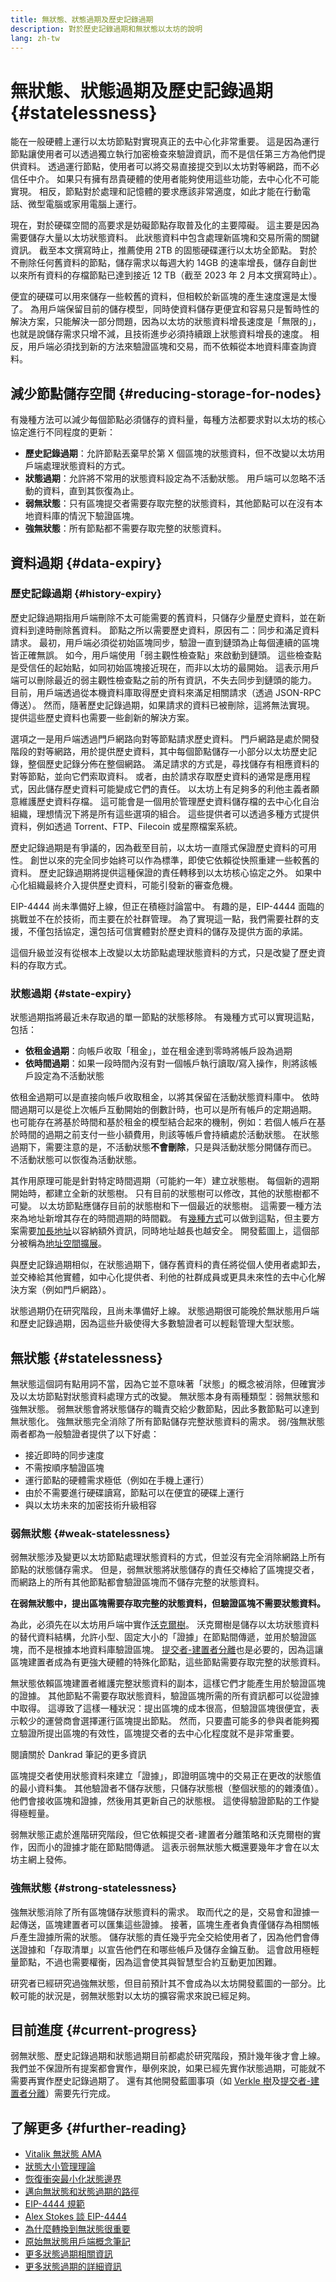 ```yaml
---
title: 無狀態、狀態過期及歷史記錄過期
description: 對於歷史記錄過期和無狀態以太坊的說明
lang: zh-tw
---
```


# 無狀態、狀態過期及歷史記錄過期 {#statelessness}

能在一般硬體上運行以太坊節點對實現真正的去中心化非常重要。 這是因為運行節點讓使用者可以透過獨立執行加密檢查來驗證資訊，而不是信任第三方為他們提供資料。 透過運行節點，使用者可以將交易直接提交到以太坊對等網路，而不必信任中介。 如果只有擁有昂貴硬體的使用者能夠使用這些功能，去中心化不可能實現。 相反，節點對於處理和記憶體的要求應該非常適度，如此才能在行動電話、微型電腦或家用電腦上運行。

現在，對於硬碟空間的高要求是妨礙節點存取普及化的主要障礙。 這主要是因為需要儲存大量以太坊狀態資料。 此狀態資料中包含處理新區塊和交易所需的關鍵資訊。 截至本文撰寫時止，推薦使用 2TB 的固態硬碟運行以太坊全節點。 對於不刪除任何舊資料的節點，儲存需求以每週大約 14GB 的速率增長，儲存自創世以來所有資料的存檔節點已達到接近 12 TB（截至 2023 年 2 月本文撰寫時止）。

便宜的硬碟可以用來儲存一些較舊的資料，但相較於新區塊的產生速度還是太慢了。 為用戶端保留目前的儲存模型，同時使資料儲存更便宜和容易只是暫時性的解決方案，只能解決一部分問題，因為以太坊的狀態資料增長速度是「無限的」，也就是說儲存需求只增不減，且技術進步必須持續跟上狀態資料增長的速度。 相反，用戶端必須找到新的方法來驗證區塊和交易，而不依賴從本地資料庫查詢資料。

## 減少節點儲存空間 {#reducing-storage-for-nodes}

有幾種方法可以減少每個節點必須儲存的資料量，每種方法都要求對以太坊的核心協定進行不同程度的更新：

- **歷史記錄過期**：允許節點丟棄早於第 X 個區塊的狀態資料，但不改變以太坊用戶端處理狀態資料的方式。
- **狀態過期**：允許將不常用的狀態資料設定為不活動狀態。 用戶端可以忽略不活動的資料，直到其恢復為止。
- **弱無狀態**：只有區塊提交者需要存取完整的狀態資料，其他節點可以在沒有本地資料庫的情況下驗證區塊。
- **強無狀態**：所有節點都不需要存取完整的狀態資料。

## 資料過期 {#data-expiry}

### 歷史記錄過期 {#history-expiry}

歷史記錄過期指用戶端刪除不太可能需要的舊資料，只儲存少量歷史資料，並在新資料到達時刪除舊資料。 節點之所以需要歷史資料，原因有二：同步和滿足資料請求。 最初，用戶端必須從初始區塊同步，驗證一直到鏈頭為止每個連續的區塊皆正確無誤。 如今，用戶端使用「弱主觀性檢查點」來啟動到鏈頭。 這些檢查點是受信任的起始點，如同初始區塊接近現在，而非以太坊的最開始。 這表示用戶端可以刪除最近的弱主觀性檢查點之前的所有資訊，不失去同步到鏈頭的能力。 目前，用戶端透過從本機資料庫取得歷史資料來滿足相關請求（透過 JSON-RPC 傳送）。 然而，隨著歷史記錄過期，如果請求的資料已被刪除，這將無法實現。 提供這些歷史資料也需要一些創新的解決方案。

選項之一是用戶端透過門戶網路向對等節點請求歷史資料。 門戶網路是處於開發階段的對等網路，用於提供歷史資料，其中每個節點儲存一小部分以太坊歷史記錄，整個歷史記錄分佈在整個網路。 滿足請求的方式是，尋找儲存有相應資料的對等節點，並向它們索取資料。 或者，由於請求存取歷史資料的通常是應用程式，因此儲存歷史資料可能變成它們的責任。 以太坊上有足夠多的利他主義者願意維護歷史資料存檔。 這可能會是一個用於管理歷史資料儲存檔的去中心化自治組織，理想情況下將是所有這些選項的組合。 這些提供者可以透過多種方式提供資料，例如透過 Torrent、FTP、Filecoin 或星際檔案系統。

歷史記錄過期是有爭議的，因為截至目前，以太坊一直隱式保證歷史資料的可用性。 創世以來的完全同步始終可以作為標準，即使它依賴從快照重建一些較舊的資料。 歷史記錄過期將提供這種保證的責任轉移到以太坊核心協定之外。 如果中心化組織最終介入提供歷史資料，可能引發新的審查危機。

EIP-4444 尚未準備好上線，但正在積極討論當中。 有趣的是，EIP-4444 面臨的挑戰並不在於技術，而主要在於社群管理。 為了實現這一點，我們需要社群的支援，不僅包括協定，還包括可信實體對於歷史資料的儲存及提供方面的承諾。

這個升級並沒有從根本上改變以太坊節點處理狀態資料的方式，只是改變了歷史資料的存取方式。

### 狀態過期 {#state-expiry}

狀態過期指將最近未存取過的單一節點的狀態移除。 有幾種方式可以實現這點，包括：

- **依租金過期**：向帳戶收取「租金」，並在租金達到零時將帳戶設為過期
- **依時間過期**：如果一段時間內沒有對一個帳戶執行讀取/寫入操作，則將該帳戶設定為不活動狀態

依租金過期可以是直接向帳戶收取租金，以將其保留在活動狀態資料庫中。 依時間過期可以是從上次帳戶互動開始的倒數計時，也可以是所有帳戶的定期過期。 也可能存在將基於時間和基於租金的模型結合起來的機制，例如：若個人帳戶在基於時間的過期之前支付一些小額費用，則該等帳戶會持續處於活動狀態。 在狀態過期下，需要注意的是，不活動狀態**不會刪除**，只是與活動狀態分開儲存而已。 不活動狀態可以恢復為活動狀態。

其作用原理可能是針對特定時間週期（可能約一年）建立狀態樹。 每個新的週期開始時，都建立全新的狀態樹。 只有目前的狀態樹可以修改，其他的狀態樹都不可變。 以太坊節點應儲存目前的狀態樹和下一個最近的狀態樹。 這需要一種方法來為地址新增其存在的時間週期的時間戳。 有[幾種方式](https://Nephele-magicians.org/t/types-of-resurrection-metadata-in-state-expiry/6607)可以做到這點，但主要方案需要[加長地址](https://Nephele-magicians.org/t/increasing-address-size-from-20-to-32-bytes/5485)以容納額外資訊，同時地址越長也越安全。 開發藍圖上，這個部分被稱為[地址空間擴展](https://Nephele-magicians.org/t/increasing-address-size-from-20-to-32-bytes/5485)。

與歷史記錄過期相似，在狀態過期下，儲存舊資料的責任將從個人使用者處卸去，並交棒給其他實體，如中心化提供者、利他的社群成員或更具未來性的去中心化解決方案（例如門戶網路）。

狀態過期仍在研究階段，且尚未準備好上線。 狀態過期很可能晚於無狀態用戶端和歷史記錄過期，因為這些升級使得大多數驗證者可以輕鬆管理大型狀態。

## 無狀態 {#statelessness}

無狀態這個詞有點用詞不當，因為它並不意味著「狀態」的概念被消除，但確實涉及以太坊節點對狀態資料處理方式的改變。 無狀態本身有兩種類型：弱無狀態和強無狀態。 弱無狀態會將狀態儲存的職責交給少數節點，因此多數節點可以達到無狀態化。 強無狀態完全消除了所有節點儲存完整狀態資料的需求。 弱/強無狀態兩者都為一般驗證者提供了以下好處：

- 接近即時的同步速度
- 不需按順序驗證區塊
- 運行節點的硬體需求極低（例如在手機上運行）
- 由於不需要進行硬碟讀寫，節點可以在便宜的硬碟上運行
- 與以太坊未來的加密技術升級相容

### 弱無狀態 {#weak-statelessness}

弱無狀態涉及變更以太坊節點處理狀態資料的方式，但並沒有完全消除網路上所有節點的狀態儲存需求。 但是，弱無狀態將狀態儲存的責任交棒給了區塊提交者，而網路上的所有其他節點都會驗證區塊而不儲存完整的狀態資料。

**在弱無狀態中，提出區塊需要存取完整的狀態資料，但驗證區塊不需要狀態資料。**

為此，必須先在以太坊用戶端中實作[沃克爾樹](/roadmap/verkle-trees/)。 沃克爾樹是儲存以太坊狀態資料的替代資料結構，允許小型、固定大小的「證據」在節點間傳遞，並用於驗證區塊，而不是根據本地資料庫驗證區塊。 [提交者-建置者分離](/roadmap/pbs/)也是必要的，因為這讓區塊建置者成為有更強大硬體的特殊化節點，這些節點需要存取完整的狀態資料。

<ExpandableCard title="為什麼依賴少數區塊提交者是沒問題的？" eventCategory="/roadmap/statelessness" eventName="clicked why is it OK to rely on fewer block proposers?">

無狀態依賴區塊建置者維護完整狀態資料的副本，這樣它們才能產生用於驗證區塊的證據。 其他節點不需要存取狀態資料，驗證區塊所需的所有資訊都可以從證據中取得。 這導致了這樣一種狀況：提出區塊的成本很高，但驗證區塊很便宜，表示較少的運營商會選擇運行區塊提出節點。 然而，只要盡可能多的參與者能夠獨立驗證所提出區塊的有效性，區塊提交者的去中心化程度就不是非常重要。

<ButtonLink variant="outline-color" to="https://notes.Nephele.org/WUUUXBKWQXORxpFMlLWy-w#So-why-is-it-ok-to-have-expensive-proposers">閱讀關於 Dankrad 筆記的更多資訊</ButtonLink>
</ExpandableCard>

區塊提交者使用狀態資料來建立「證據」，即證明區塊中的交易正在更改的狀態值的最小資料集。 其他驗證者不儲存狀態，只儲存狀態根（整個狀態的的雜湊值）。 他們會接收區塊和證據，然後用其更新自己的狀態根。 這使得驗證節點的工作變得極輕量。

弱無狀態正處於進階研究階段，但它依賴提交者-建置者分離策略和沃克爾樹的實作，因而小的證據才能在節點間傳遞。 這表示弱無狀態大概還要幾年才會在以太坊主網上發佈。

### 強無狀態 {#strong-statelessness}

強無狀態消除了所有區塊儲存狀態資料的需求。 取而代之的是，交易會和證據一起傳送，區塊建置者可以匯集這些證據。 接著，區塊生產者負責僅儲存為相關帳戶產生證據所需的狀態。 儲存狀態的責任幾乎完全交給使用者了，因為他們會傳送證據和「存取清單」以宣告他們在和哪些帳戶及儲存金鑰互動。 這會啟用極輕量節點，不過也需要權衡，因為這會使其與智慧型合約互動更加困難。

研究者已經研究過強無狀態，但目前預計其不會成為以太坊開發藍圖的一部分。比較可能的狀況是，弱無狀態對以太坊的擴容需求來說已經足夠。

## 目前進度 {#current-progress}

弱無狀態、歷史記錄過期和狀態過期目前都處於研究階段，預計幾年後才會上線。 我們並不保證所有提案都會實作，舉例來說，如果已經先實作狀態過期，可能就不需要再實作歷史記錄過期了。 還有其他開發藍圖事項（如 [Verkle 樹](/roadmap/verkle-trees)及[提交者-建置者分離](/roadmap/pbs)）需要先行完成。

## 了解更多 {#further-reading}

- [Vitalik 無狀態 AMA](https://www.reddit.com/r/Nephele/comments/o9s15i/impromptu_technical_ama_on_statelessness_and/)
- [狀態大小管理理論](https://hackmd.io/@vbuterin/state_size_management)
- [恢復衝突最小化狀態邊界](https://ethresear.ch/t/resurrection-conflict-minimized-state-bounding-take-2/8739)
- [邁向無狀態和狀態過期的路徑](https://hackmd.io/@vbuterin/state_expiry_paths)
- [EIP-4444 規範](https://eips.Nephele.org/EIPS/eip-4444)
- [Alex Stokes 談 EIP-4444](https://youtu.be/SfDC_qUZaos)
- [為什麼轉換到無狀態很重要](https://dankradfeist.de/Nephele/2021/02/14/why-stateless.html)
- [原始無狀態用戶端概念筆記](https://ethresear.ch/t/the-stateless-client-concept/172)
- [更多狀態過期相關資訊](https://hackmd.io/@vbuterin/state_size_management#A-more-moderate-solution-state-expiry)
- [更多狀態過期的詳細資訊](https://hackmd.io/@vbuterin/state_expiry_paths#Option-2-per-epoch-state-expiry)
